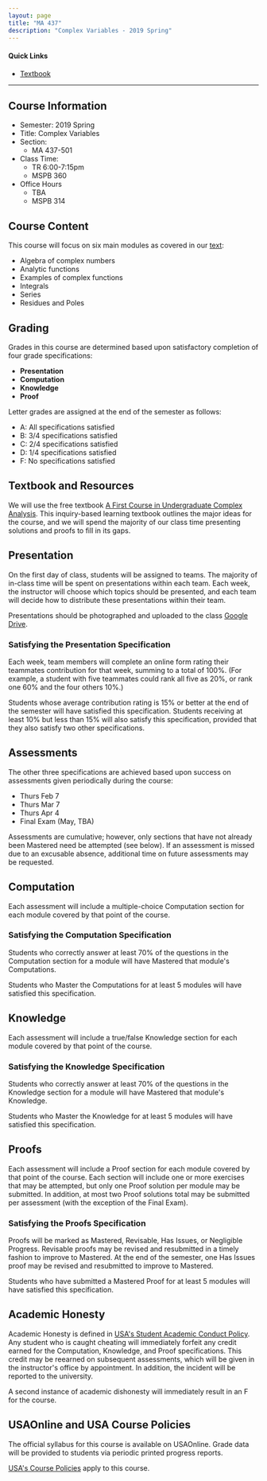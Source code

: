```yaml
---
layout: page
title: "MA 437"
description: "Complex Variables - 2019 Spring"
---
```


#### Quick Links

- [Textbook][text]

---

## Course Information

- Semester: 2019 Spring 
- Title: Complex Variables 
- Section:
    - MA 437-501
- Class Time:
    - TR 6:00-7:15pm
    - MSPB 360
- Office Hours
    - TBA 
    - MSPB 314

## Course Content

This course will focus on six main modules as covered
in our [text][text]:

- Algebra of complex numbers
- Analytic functions
- Examples of complex functions
- Integrals
- Series
- Residues and Poles 

## Grading

Grades in this course are determined based upon satisfactory completion
of four grade specifications:

- **Presentation** 
- **Computation**
- **Knowledge** 
- **Proof**

Letter grades are assigned at the end of the semester as follows:

- A: All specifications satisfied
- B: 3/4 specifications satisfied
- C: 2/4 specifications satisfied
- D: 1/4 specifications satisfied
- F: No specifications satisfied

## Textbook and Resources

We will use the free textbook
[A First Course in Undergraduate Complex Analysis][text].
This inquiry-based learning textbook outlines the major ideas for
the course, and we will spend the majority of our class time
presenting solutions and proofs to fill in its gaps. 

## Presentation

On the first day of class, students will be assigned to teams.
The majority of in-class time will be spent on presentations
within each team. Each week, the instructor will choose which
topics should be presented, and each team will decide how to 
distribute these presentations within their team.

Presentations should be photographed and uploaded to
the class [Google Drive][drive].

### Satisfying the Presentation Specification

Each week, team members will complete an online form rating
their teammates contribution for that week, summing to a
total of 100%. (For example, a student with five teammates
could rank all five as 20%, or rank one 60% and the four others
10%.) 

Students whose average contribution rating
is 15% or better at the end of the semester will have
satisfied this specification. Students receiving at least 10%
but less than 15% will also satisfy this specification, provided 
that they also satisfy two other specifications.

## Assessments

The other three specifications are achieved based upon success
on assessments given periodically during the course:

- Thurs Feb 7
- Thurs Mar 7
- Thurs Apr 4
- Final Exam (May, TBA)

Assessments are cumulative; however, only sections that have
not already been Mastered need be attempted (see below).
If an assessment is missed due to an excusable absence,
additional time on future assessments may be requested.

## Computation

Each assessment will include a multiple-choice Computation section for 
each module covered by that point of the course.

### Satisfying the Computation Specification

Students who correctly answer at least 70% of the questions in
the Computation section for a module will have Mastered
that module's Computations.

Students who Master the Computations for at least 5 modules
will have satisfied this specification.

## Knowledge 

Each assessment will include a true/false Knowledge section for 
each module covered by that point of the course.

### Satisfying the Knowledge Specification

Students who correctly answer at least 70% of the questions in
the Knowledge section for a module will have Mastered
that module's Knowledge.

Students who Master the Knowledge for at least 5 modules
will have satisfied this specification.

## Proofs

Each assessment will include a Proof section for 
each module covered by that point of the course.
Each section will include one or more exercises that may
be attempted, but only one Proof solution per module may be submitted.
In addition, at most two Proof solutions total may be submitted
per assessment (with the exception of the Final Exam).

### Satisfying the Proofs Specification

Proofs will be marked as Mastered, Revisable, Has Issues,
or Negligible Progress. Revisable proofs may be revised
and resubmitted in a timely fashion to improve to Mastered. 
At the end of the semester, one Has Issues proof may be 
revised and resubmitted to improve to Mastered.

Students who have submitted a Mastered Proof for at least
5 modules will have satisfied this specification.

## Academic Honesty

Academic Honesty is defined in
[USA's Student Academic Conduct Policy][usa-academic-conduct].
Any student who is caught
cheating will immediately forfeit any credit earned for the
Computation, Knowledge, and Proof specifications.
This credit may be reearned on subsequent assessments,
which will be given in the instructor's office by appointment. 
In addition, the incident will be reported to the university.

A second instance of academic dishonesty will immediately
result in an F for the course.

## USAOnline and USA Course Policies

The official syllabus for this course is available on
USAOnline. 
Grade data will be provided to students via periodic 
printed progress reports.

[USA's Course Policies][usa-course-policies] apply to this course.


[usa-course-policies]: https://www.southalabama.edu/departments/academicaffairs/resources/policies/additionalacademiccoursepolicies.pdf

[usa-academic-conduct]: http://www.southalabama.edu/departments/academicaffairs/resources/policies/Student%20academic%20conduct%20policy-Final%20Version%20October%202014.pdf


[text]: http://jiblm.org/downloads/dlitem.php?id=72&category=jiblmjournal
[drive]: drive/ 
